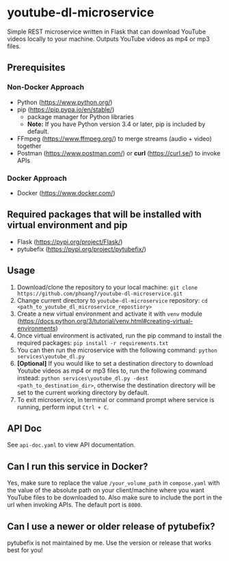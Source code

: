 # youtube-dl-microservice
Simple REST microservice written in Flask that can download YouTube videos locally to your machine. Outputs YouTube videos as mp4 or mp3 files.

## Prerequisites

### Non-Docker Approach
- Python (https://www.python.org/)
- pip (https://pip.pypa.io/en/stable/)
    - package manager for Python libraries
    - **Note:** If you have Python version 3.4 or later, pip is included by default.
- FFmpeg (https://www.ffmpeg.org/) to merge streams (audio + video) together 
- Postman (https://www.postman.com/) or **curl** (https://curl.se/) to invoke APIs

### Docker Approach
- Docker (https://www.docker.com/)

## Required packages that will be installed with virtual environment and pip
- Flask (https://pypi.org/project/Flask/)
- pytubefix (https://pypi.org/project/pytubefix/)

## Usage
1. Download/clone the repository to your local machine: `git clone https://github.com/phoang7/youtube-dl-microservice.git`
2. Change current directory to `youtube-dl-microservice` repository: `cd <path_to_youtube_dl_microservice_repostiory>`
3. Create a new virtual environment and activate it with `venv` module (https://docs.python.org/3/tutorial/venv.html#creating-virtual-environments)
4. Once virtual environment is activated, run the pip command to install the required packages: `pip install -r requirements.txt`
5. You can then run the microservice with the following command: `python services\youtube_dl.py`
6. **[Optional]** If you would like to set a destination directory to download Youtube videos as mp4 or mp3 files to, run the following command instead: `python services\youtube_dl.py -dest <path_to_destination_dir>`, otherwise the destination directory will be set to the current working directory by default.
7. To exit microservice, in terminal or command prompt where service is running, perform input `Ctrl + C`.

## API Doc
See `api-doc.yaml` to view API documentation.

## Can I run this service in Docker?
Yes, make sure to replace the value `/your_volume_path` in `compose.yaml` with the value of the absolute path on your client/machine where you want YouTube files to be downloaded to. Also make sure to include the port in the url when invoking APIs. The default port is `8000`.

## Can I use a newer or older release of pytubefix?
pytubefix is not maintained by me. Use the version or release that works best for you!

